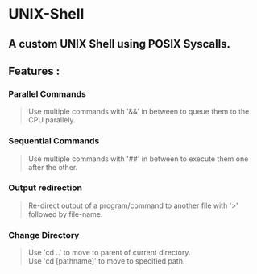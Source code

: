 # UNIX-Shell

## A custom UNIX Shell using POSIX Syscalls. 

## Features : 
### Parallel Commands
> Use multiple commands with '&&' in between to queue them to the CPU parallely. 

### Sequential Commands 
> Use multiple commands with '##' in between to execute them one after the other.

### Output redirection 
> Re-direct output of a program/command to another file with '>' followed by file-name.

### Change Directory
> Use 'cd ..' to move to parent of current directory. <br>
> Use 'cd [pathname]' to move to specified path.
